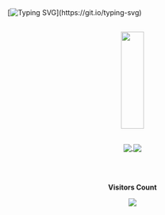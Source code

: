 

##
[![Typing SVG](https://readme-typing-svg.demolab.com?font=Fira+Code&pause=1000&color=0F969C&center=true&vCenter=true&random=false&width=1000&lines=I'm+Brazillian;I'm+16+years+old;)](https://git.io/typing-svg)
## 
<div align="center">  
  <img width="30%" height="195px" src="https://github-readme-stats.vercel.app/api/top-langs/?username=rpeixot0&layout=compact&hide_border=true&title_color=4169E1&text_color=c9d1d9&bg_color=00000000" />
</div>

## 

<div align='center'>
  <a href="https://open.spotify.com/user/22rmryke6akv5esno7mb7vtza?si=39f8d74f9c614e06">
  <img align="center" src="https://img.shields.io/badge/Spotify-1ED760?&style=for-the-badge&logo=spotify&logoColor=white"> </a> 
 

  <a href='https://www.instagram.com/rpeixot0/'>
  <img align='center' src='https://img.shields.io/badge/Instagram-E4405F?style=for-the-badge&logo=instagram&logoColor=white'> </br> </a>
  
  </br>
  
 </br><p align="center"><b>Visitors Count</b></p>  
 
 <p align="center"><img align="center" src="https://profile-counter.glitch.me/{rpeixot0}/count.svg" /></p> </br>

</div> 

## 

